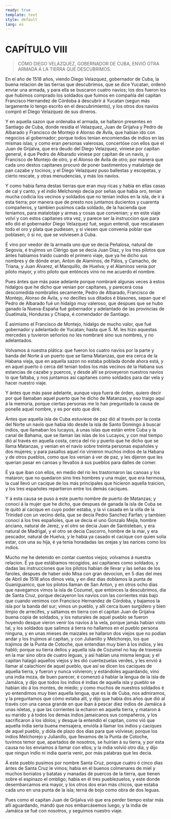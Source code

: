 ```yaml
---
ready: true
template: text
style: default
lang: es
---
```


# CAPÍTULO VIII

> CÓMO DIEGO VELAZQUEZ, GOBERNADOR DE CUBA, ENVIÓ OTRA ARMADA Á LA TIERRA
> QUE DESCUBRIMOS.


En el año de 1518 años, viendo Diego Velazquez, gobernador de Cuba, la
buena relacion de las tierras que descubrimos, que se dice Yucatan,
ordenó enviar una armada, y para ella se buscaron cuatro navíos; los
dos fueron los que hubimos comprado los soldados que fuimos en compañía
del capitan Francisco Hernandez de Córdoba á descubrir á Yucatan (segun
más largamente lo tengo escrito en el descubrimiento), y los otros dos
navíos compró el Diego Velazquez de sus dineros.

Y en aquella sazon que ordenaba el armada, se hallaron presentes en
Santiago de Cuba, donde residia el Velazquez, Juan de Grijalva y Pedro
de Albarado y Francisco de Montejo é Alonso de Ávila, que habian ido
con negocios al gobernador; porque todos tenian encomiendas de indios
en las mismas islas; y como eran personas valerosas, concertóse con
ellos que el Juan de Grijalva, que era deudo del Diego Velazquez,
viniese por capitan general, é que Pedro de Albarado viniese por
capitan de un navío, y Francisco de Montejo de otro, y el Alonso de
Ávila de otro; por manera que cada uno destos capitanes procuró de
poner bastimentos y matalotaje de pan cazabe y tocinos; y el Diego
Velazquez puso ballestas y escopetas, y cierto rescate, y otras
menudencias, y más los navíos.

Y como habia fama destas tierras que eran muy ricas y habia en ellas
casas de cal y canto, y el indio Melchorejo decia por señas que habia
oro, tenian mucha codicia los vecinos y soldados que no tenian indios
en la isla, de ir á esta tierra; por manera que de presto nos juntamos
ducientos y cuarenta compañeros, y tambien pusimos cada soldado, de la
hacienda que teniamos, para matalotaje y armas y cosas que convenian;
y en este viaje volví y con estos capitanes otra vez, y parece ser la
instruccion que para ello dió el gobernador Diego Velazquez fué, segun
entendí, que rescatasen todo el oro y plata que pudiesen, y si viesen
que convenia poblar que poblasen, ó si no, que se volviesen á Cuba.

É vino por veedor de la armada uno que se decia Peñalosa, natural de
Segovia, é trujimos un Clérigo que se decia Juan Diaz, y los tres
pilotos que ántes habiamos traido cuando el primero viaje, que ya
he dicho sus nombres y de dónde eran, Anton de Alaminos, de Pálos,
y Camacho, de Triana, y Juan Álvarez, el Manquillo, de Huelva; y el
Alaminos venia por piloto mayor, y otro piloto que entónces vino no me
acuerdo el nombre.

Pues ántes que más pase adelante porque nombraré algunas veces á estos
hidalgos que he dicho que venian por capitanes, y parecerá cosa
descomedida nombralles secamente, Pedro de Albarado, Francisco de
Montejo, Alonso de Ávila, y no decilles sus ditados é blasones, sepan
que el Pedro de Albarado fué un hidalgo muy valeroso, que despues que
se hubo ganado la Nueva-España fué gobernador y adelantado de las
provincias de Guatimala, Honduras y Chiapa, é comendador de Santiago.

É asimismo el Francisco de Montejo, hidalgo de mucho valor, que fué
gobernador y adelantado de Yucatan; hasta que S. M. les hizo aquestas
mercedes y tuvieron señoríos no les nombraré sino sus nombres, y no
adelantados.

Volvamos á nuestra plática: que fueron los cuatro navíos por la parte y
banda del Norte á un puerto que se llama Matanzas, que era cerca de la
Habana vieja, que en aquella sazon no estaba poblada donde ahora está,
y en aquel puerto ó cerca dél tenian todos los más vecinos de la Habana
sus estancias de cazabe y puercos, y desde allí se proveyeron nuestros
navíos lo que faltaba, y nos juntamos así capitanes como soldados para
dar vela y hacer nuestro viaje.

Y ántes que más pase adelante, aunque vaya fuera de órden, quiero decir
por qué llamaban aquel puerto que he dicho de Matanzas, y eso traigo
aquí á la memoria, porque ciertas personas me lo han preguntado la
causa de ponelle aquel nombre, y es por esto que diré.

Ántes que aquella isla de Cuba estuviese de paz dió al través por la
costa del Norte un navío que habia ido desde la isla de Santo Domingo á
buscar indios, que llamaban los lucayos, á unas islas que están entre
Cuba y la canal de Bahama, que se llaman las islas de los Lucayos, y
con mal tiempo dió al través en aquella costa, cerca del rio y puerto
que he dicho que se llama Matanzas, y venian en el navío sobre treinta
personas españoles y dos mujeres; y para pasallos aquel rio vinieron
muchos indios de la Habana y de otros pueblos, como que los venian á
ver de paz, y les dijeron que les querian pasar en canoas y llevallos á
sus pueblos para dalles de comer.

É ya que iban con ellos, en medio del rio les trastornaron las canoas
y los mataron; que no quedaron sino tres hombres y una mujer, que era
hermosa, la cual llevó un cacique de los más principales que hicieron
aquella traicion, y los tres españoles repartieron entre los demás
caciques.

Y á esta causa se puso á este puerto nombre de puerto de Matanzas; y
conocí á la mujer que he dicho, que despues de ganada la isla de Cuba
se le quitó al cacique en cuyo poder estaba, y la vi casada en la villa
de la Trinidad con un vecino della, que se decia Pedro Sanchez Farfan;
y tambien conocí á los tres españoles, que se decia el uno Gonzalo
Mejía, hombre anciano, natural de Jerez, y el otro se decia Juan de
Santisteban, y era natural de Madrigal, y el otro se decia Cascorro,
hombre de la mar, y era pescador, natural de Huelva, y le habia ya
casado el cacique con quien solia estar, con una su hija, é ya tenia
horadadas las orejas y las narices como los indios.

Mucho me he detenido en contar cuentos viejos; volvamos á nuestra
relacion. É ya que estábamos recogidos, así capitanes como soldados, y
dadas las instrucciones que los pilotos habian de llevar y las señas
de los faroles, despues de haber oido Misa con gran devocion, en 5
dias del mes de Abril de 1518 años dimos vela, y en diez dias doblamos
la punta de Guaniguanico, que los pilotos llaman de San Anton, y en
otros ocho dias que navegamos vimos la isla de Cozumel, que entónces
la descubrimos, dia de Santa Cruz, porque decayeron los navíos con
las corrientes más bajo que cuando venimos con Francisco Hernandez de
Córdoba, y bajamos la isla por la banda del sur; vimos un pueblo, y
allí cerca buen surgidero y bien limpio de arrecifes, y saltamos en
tierra con el capitan Juan de Grijalva buena copia de soldados, y los
naturales de aquel pueblo se fueron huyendo desque vieron venir los
navíos á la vela, porque jamás habian visto tal, y los soldados que
salimos á tierra no hallamos en el pueblo persona ninguna, y en unas
mieses de maizales se hallaron dos viejos que no podian andar y los
trujimos al capitan, y con Julianillo y Melchorejo, los que trajimos de
la Punta de Cotoche, que entendian muy bien á los indios, y les habló;
porque su tierra dellos y aquella isla de Cozumel no hay de travesía
en la mar sino obra de cuatro leguas, y así hablan una misma lengua;
y el capitan halagó aquellos viejos y les dió cuentezuelas verdes, y
les envió á llamar al calachioni de aquel pueblo, que así se dicen los
caciques de aquella tierra, y fueron y nunca volvieron; y estándoles
aguardando, vino una india moza, de buen parecer, é comenzó á hablar
la lengua de la isla de Jamáica, y dijo que todos los indios é indias
de aquella isla y pueblo se habian ido á los montes, de miedo; y como
muchos de nuestros soldados é yo entendimos muy bien aquella lengua,
que es la de Cuba, nos admiramos, y la preguntamos que cómo estaba
allí, y dijo que habia dos años que dió al través con una canoa grande
en que iban á pescar diez indios de Jamáica á unas isletas, y que las
corrientes la echaron en aquella tierra, y mataron á su marido y á
todos los demás indios jamaicanos sus compañeros, y los sacrificaron á
los ídolos; y desque la entendió el capitan, como vió que aquella india
seria buena mensajera, envióla á llamar los indios y caciques de aquel
pueblo, y dióla de plazo dos dias para que volviese; porque los indios
Melchorejo y Julianillo, que llevamos de la Punta de Cotoche, tuvimos
temor que, apartados de nosotros, se huirian á su tierra, y por esta
causa no los enviamos á llamar con ellos; y la india volvió otro dia, y
dijo que ningun indio ni india queria venir, por más palabras que les
decia.

Á este pueblo pusimos por nombre Santa Cruz, porque cuatro ó cinco dias
ántes de Santa Cruz le vimos; habia en él buenos colmenares de miel y
muchos boniatos y batatas y manadas de puercos de la tierra, que tienen
sobre el espinazo el ombligo; habia en él tres pueblezuelos, y este
donde desembarcamos era mayor, y los otros dos eran más chicos, que
estaba cada uno en una punta de la isla; terná de bojo como obra de dos
leguas.

Pues como el capitan Juan de Grijalva vió que era perder tiempo estar
más allí aguardando, mandó que nos embarcásemos luego, y la india de
Jamáica se fué con nosotros, y seguimos nuestro viaje.
